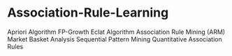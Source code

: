 # Association-Rule-Learning
Apriori Algorithm
FP-Growth
Eclat Algorithm
Association Rule Mining (ARM)
Market Basket Analysis
Sequential Pattern Mining
Quantitative Association Rules
